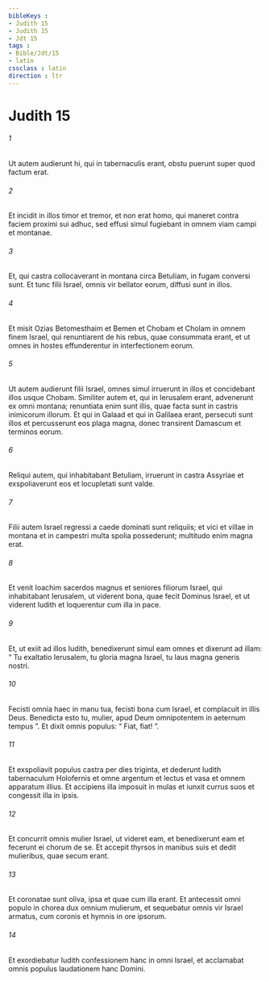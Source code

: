 ```yaml
---
bibleKeys : 
- Judith 15
- Judith 15
- Jdt 15
tags : 
- Bible/Jdt/15
- latin
cssclass : latin
direction : ltr
---
```


# Judith 15

###### 1
Ut autem audierunt hi, qui in tabernaculis erant, obstu puerunt super quod factum erat. 
###### 2
Et incidit in illos timor et tremor, et non erat homo, qui maneret contra faciem proximi sui adhuc, sed effusi simul fugiebant in omnem viam campi et montanae. 
###### 3
Et, qui castra collocaverant in montana circa Betuliam, in fugam conversi sunt. Et tunc filii Israel, omnis vir bellator eorum, diffusi sunt in illos. 
###### 4
Et misit Ozias Betomesthaim et Bemen et Chobam et Cholam in omnem finem Israel, qui renuntiarent de his rebus, quae consummata erant, et ut omnes in hostes effunderentur in interfectionem eorum. 
###### 5
Ut autem audierunt filii Israel, omnes simul irruerunt in illos et concidebant illos usque Chobam. Similiter autem et, qui in Ierusalem erant, advenerunt ex omni montana; renuntiata enim sunt illis, quae facta sunt in castris inimicorum illorum. Et qui in Galaad et qui in Galilaea erant, persecuti sunt illos et percusserunt eos plaga magna, donec transirent Damascum et terminos eorum. 
###### 6
Reliqui autem, qui inhabitabant Betuliam, irruerunt in castra Assyriae et exspoliaverunt eos et locupletati sunt valde. 
###### 7
Filii autem Israel regressi a caede dominati sunt reliquiis; et vici et villae in montana et in campestri multa spolia possederunt; multitudo enim magna erat.
###### 8
Et venit Ioachim sacerdos magnus et seniores filiorum Israel, qui inhabitabant Ierusalem, ut viderent bona, quae fecit Dominus Israel, et ut viderent Iudith et loquerentur cum illa in pace. 
###### 9
Et, ut exiit ad illos Iudith, benedixerunt simul eam omnes et dixerunt ad illam: “ Tu exaltatio Ierusalem, tu gloria magna Israel, tu laus magna generis nostri. 
###### 10
Fecisti omnia haec in manu tua, fecisti bona cum Israel, et complacuit in illis Deus. Benedicta esto tu, mulier, apud Deum omnipotentem in aeternum tempus ”. Et dixit omnis populus: “ Fiat, fiat! ”.
###### 11
Et exspoliavit populus castra per dies triginta, et dederunt Iudith tabernaculum Holofernis et omne argentum et lectus et vasa et omnem apparatum illius. Et accipiens illa imposuit in mulas et iunxit currus suos et congessit illa in ipsis. 
###### 12
Et concurrit omnis mulier Israel, ut videret eam, et benedixerunt eam et fecerunt ei chorum de se. Et accepit thyrsos in manibus suis et dedit mulieribus, quae secum erant. 
###### 13
Et coronatae sunt oliva, ipsa et quae cum illa erant. Et antecessit omni populo in chorea dux omnium mulierum, et sequebatur omnis vir Israel armatus, cum coronis et hymnis in ore ipsorum. 
###### 14
Et exordiebatur Iudith confessionem hanc in omni Israel, et acclamabat omnis populus laudationem hanc Domini.
